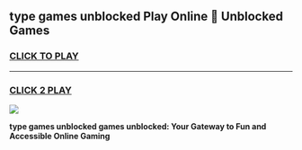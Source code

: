 
## type games unblocked Play Online 👋 Unblocked Games
<h3>
<a href="https://premium.freeplayer.one?title=type_games_unblocked&ref=19F">CLICK TO PLAY</a></h3>
<hr>

<h3>
<a href="https://premium.freeplayer.one?title=type_games_unblocked&ref=19F">CLICK 2 PLAY</a>
  
</h3>

<a href="https://premium.freeplayer.one?title=type_games_unblocked&ref=19F"><img src="https://clearcache.store/games.png"></a>


**type games unblocked games unblocked: Your Gateway to Fun and Accessible Online Gaming**
